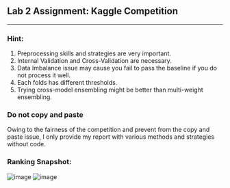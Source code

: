 ## Lab 2 Assignment: Kaggle Competition

---

### Hint:
1. Preprocessing skills and strategies are very important.
2. Internal Validation and Cross-Validation are necessary.
3. Data Imbalance issue may cause you fail to pass the baseline if you do not process it well.
4. Each folds has different thresholds.
5. Trying cross-model ensembling might be better than multi-weight ensembling.

### Do not copy and paste
Owing to the fairness of the competition and prevent from the copy and paste issue, I only provide my report with various methods and strategies without code.

### Ranking Snapshot:
![image](https://github.com/user-attachments/assets/ddcd2547-3c1f-490e-bcf1-9e157cf842c1)
![image](https://github.com/user-attachments/assets/f587e5e6-5ab0-4317-b2f6-34d0bfbcbf07)



